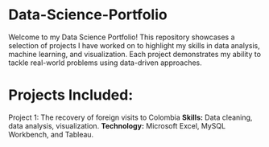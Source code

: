 # Data-Science-Portfolio
Welcome to my Data Science Portfolio! This repository showcases a selection of projects I have worked on to highlight my skills in data analysis, machine learning, and visualization. Each project demonstrates my ability to tackle real-world problems using data-driven approaches.

# Projects Included:
Project 1: The recovery of foreign visits to Colombia
**Skills:** Data cleaning, data analysis, visualization.
**Technology:** Microsoft Excel, MySQL Workbench, and Tableau.
